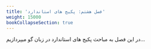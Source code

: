 ```yaml
---
title: 'فصل هشتم: پکیج های استاندارد'
weight: 15000
bookCollapseSection: true
---
```


در این فصل به مباحث پکیج های استاندارد در زبان گو میپردازیم...